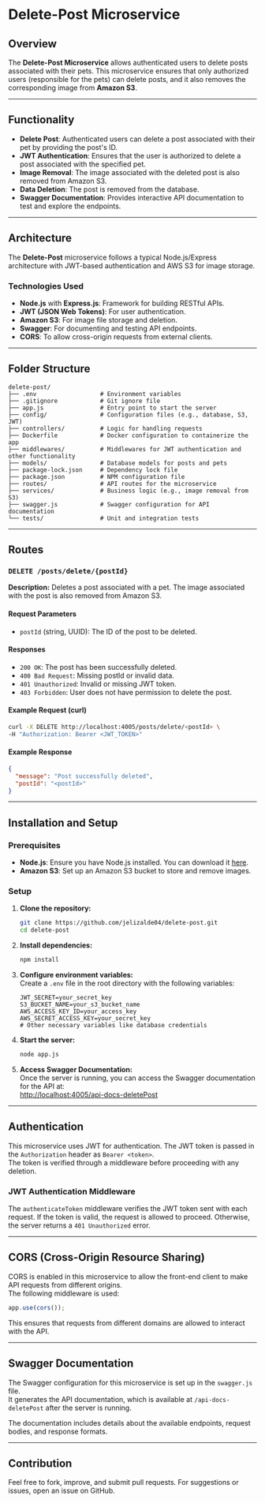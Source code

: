 # Delete-Post Microservice

## Overview

The **Delete-Post Microservice** allows authenticated users to delete posts associated with their pets. This microservice ensures that only authorized users (responsible for the pets) can delete posts, and it also removes the corresponding image from **Amazon S3**.

---

## Functionality

- **Delete Post**: Authenticated users can delete a post associated with their pet by providing the post's ID.
- **JWT Authentication**: Ensures that the user is authorized to delete a post associated with the specified pet.
- **Image Removal**: The image associated with the deleted post is also removed from Amazon S3.
- **Data Deletion**: The post is removed from the database.
- **Swagger Documentation**: Provides interactive API documentation to test and explore the endpoints.
 
---

## Architecture

The **Delete-Post** microservice follows a typical Node.js/Express architecture with JWT-based authentication and AWS S3 for image storage.

### Technologies Used

- **Node.js** with **Express.js**: Framework for building RESTful APIs.
- **JWT (JSON Web Tokens)**: For user authentication.
- **Amazon S3**: For image file storage and deletion.
- **Swagger**: For documenting and testing API endpoints.
- **CORS**: To allow cross-origin requests from external clients.

---

## Folder Structure

```plaintext
delete-post/
├── .env                  # Environment variables
├── .gitignore            # Git ignore file
├── app.js                # Entry point to start the server
├── config/               # Configuration files (e.g., database, S3, JWT)
├── controllers/          # Logic for handling requests
├── Dockerfile            # Docker configuration to containerize the app
├── middlewares/          # Middlewares for JWT authentication and other functionality
├── models/               # Database models for posts and pets
├── package-lock.json     # Dependency lock file
├── package.json          # NPM configuration file
├── routes/               # API routes for the microservice
├── services/             # Business logic (e.g., image removal from S3)
├── swagger.js            # Swagger configuration for API documentation
└── tests/                # Unit and integration tests
```

---

## Routes

### `DELETE /posts/delete/{postId}`

**Description:** Deletes a post associated with a pet. The image associated with the post is also removed from Amazon S3.

#### Request Parameters

- `postId` (string, UUID): The ID of the post to be deleted.

#### Responses

- `200 OK`: The post has been successfully deleted.
- `400 Bad Request`: Missing postId or invalid data.
- `401 Unauthorized`: Invalid or missing JWT token.
- `403 Forbidden`: User does not have permission to delete the post.

#### Example Request (curl)

```bash
curl -X DELETE http://localhost:4005/posts/delete/<postId> \
-H "Authorization: Bearer <JWT_TOKEN>"
```

#### Example Response

```json
{
  "message": "Post successfully deleted",
  "postId": "<postId>"
}
```

---

## Installation and Setup

### Prerequisites

- **Node.js**: Ensure you have Node.js installed. You can download it [here](https://nodejs.org/).
- **Amazon S3**: Set up an Amazon S3 bucket to store and remove images.

### Setup

1. **Clone the repository:**
   ```bash
   git clone https://github.com/jelizalde04/delete-post.git
   cd delete-post
   ```

2. **Install dependencies:**
   ```bash
   npm install
   ```

3. **Configure environment variables:**  
   Create a `.env` file in the root directory with the following variables:
   ```
   JWT_SECRET=your_secret_key
   S3_BUCKET_NAME=your_s3_bucket_name
   AWS_ACCESS_KEY_ID=your_access_key
   AWS_SECRET_ACCESS_KEY=your_secret_key
   # Other necessary variables like database credentials
   ```

4. **Start the server:**
   ```bash
   node app.js
   ```

5. **Access Swagger Documentation:**  
   Once the server is running, you can access the Swagger documentation for the API at:  
   [http://localhost:4005/api-docs-deletePost](http://localhost:4005/api-docs-deletePost)

---

## Authentication

This microservice uses JWT for authentication. The JWT token is passed in the `Authorization` header as `Bearer <token>`.  
The token is verified through a middleware before proceeding with any deletion.

### JWT Authentication Middleware

The `authenticateToken` middleware verifies the JWT token sent with each request. If the token is valid, the request is allowed to proceed. Otherwise, the server returns a `401 Unauthorized` error.

---

## CORS (Cross-Origin Resource Sharing)

CORS is enabled in this microservice to allow the front-end client to make API requests from different origins.  
The following middleware is used:

```javascript
app.use(cors());
```

This ensures that requests from different domains are allowed to interact with the API.

---

## Swagger Documentation

The Swagger configuration for this microservice is set up in the `swagger.js` file.  
It generates the API documentation, which is available at `/api-docs-deletePost` after the server is running.

The documentation includes details about the available endpoints, request bodies, and response formats.

---

## Contribution

Feel free to fork, improve, and submit pull requests. For suggestions or issues, open an issue on GitHub.
